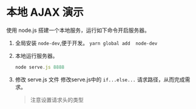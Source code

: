 # 本地 AJAX 演示

使用 node.js 搭建一个本地服务，运行如下命令开启服务器。

1. 全局安装 `node-dev`,便于开发。
    `yarn global add  node-dev`

2. 本地运行服务器。

    ```javascript
    node serve.js 8888
    ```

3. 修改 serve.js 文件
修改serve.js中的 `if...else...` 请求路径，从而完成需求。

    > 注意设置请求头的类型
